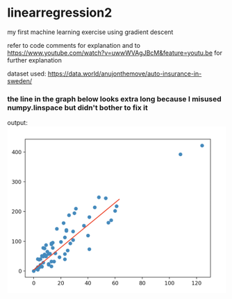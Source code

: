 # linearregression2
my first machine learning exercise using gradient descent

refer to code comments for explanation and to https://www.youtube.com/watch?v=uwwWVAgJBcM&feature=youtu.be for further explanation

dataset used: https://data.world/anujonthemove/auto-insurance-in-sweden/

### the line in the graph below looks extra long because I misused numpy.linspace but didn't bother to fix it
output:
![example 3](https://github.com/AnthonyAndroulakis/linearregression2/blob/master/example3.png)
